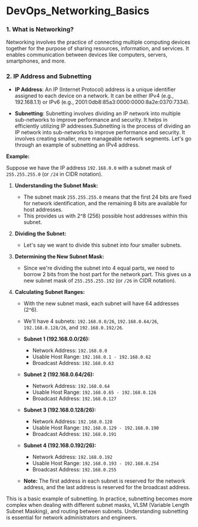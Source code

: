 # DevOps_Networking_Basics

### 1. **What is Networking?**

Networking involves the practice of connecting multiple computing devices together for the purpose of sharing resources, information, and services. It enables communication between devices like computers, servers, smartphones, and more.

### 2. **IP Address and Subnetting**

- **IP Address**: An IP (Internet Protocol) address is a unique identifier assigned to each device on a network. It can be either IPv4 (e.g., 192.168.1.1) or IPv6 (e.g., 2001:0db8:85a3:0000:0000:8a2e:0370:7334).

- **Subnetting**: Subnetting involves dividing an IP network into multiple sub-networks to improve performance and security. It helps in efficiently utilizing IP addresses.Subnetting is the process of dividing an IP network into sub-networks to improve performance and security. It involves creating smaller, more manageable network segments. Let's go through an example of subnetting an IPv4 address.

**Example:**

Suppose we have the IP address `192.168.0.0` with a subnet mask of `255.255.255.0` (or `/24` in CIDR notation).

1. **Understanding the Subnet Mask:**
   - The subnet mask `255.255.255.0` means that the first 24 bits are fixed for network identification, and the remaining 8 bits are available for host addresses.
   - This provides us with 2^8 (256) possible host addresses within this subnet.

2. **Dividing the Subnet:**
   - Let's say we want to divide this subnet into four smaller subnets.

3. **Determining the New Subnet Mask:**
   - Since we're dividing the subnet into 4 equal parts, we need to borrow 2 bits from the host part for the network part. This gives us a new subnet mask of `255.255.255.192` (or `/26` in CIDR notation).

4. **Calculating Subnet Ranges:**
   - With the new subnet mask, each subnet will have 64 addresses (2^6).
   - We'll have 4 subnets: `192.168.0.0/26`, `192.168.0.64/26`, `192.168.0.128/26`, and `192.168.0.192/26`.

   - **Subnet 1 (192.168.0.0/26):**
     - Network Address: `192.168.0.0`
     - Usable Host Range: `192.168.0.1 - 192.168.0.62`
     - Broadcast Address: `192.168.0.63`

   - **Subnet 2 (192.168.0.64/26):**
     - Network Address: `192.168.0.64`
     - Usable Host Range: `192.168.0.65 - 192.168.0.126`
     - Broadcast Address: `192.168.0.127`

   - **Subnet 3 (192.168.0.128/26):**
     - Network Address: `192.168.0.128`
     - Usable Host Range: `192.168.0.129 - 192.168.0.190`
     - Broadcast Address: `192.168.0.191`

   - **Subnet 4 (192.168.0.192/26):**
     - Network Address: `192.168.0.192`
     - Usable Host Range: `192.168.0.193 - 192.168.0.254`
     - Broadcast Address: `192.168.0.255`

   - **Note:** The first address in each subnet is reserved for the network address, and the last address is reserved for the broadcast address.

This is a basic example of subnetting. In practice, subnetting becomes more complex when dealing with different subnet masks, VLSM (Variable Length Subnet Masking), and routing between subnets. Understanding subnetting is essential for network administrators and engineers.
